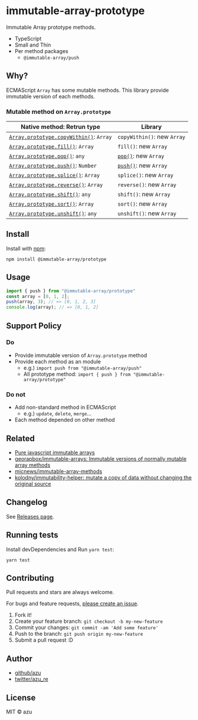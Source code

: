 # immutable-array-prototype

Immutable Array prototype methods.

- TypeScript
- Small and Thin
- Per method packages
    - `@immutable-array/push`

## Why?

ECMAScript `Array` has some mutable methods.
This library provide immutable version of each methods.

### Mutable method on `Array.prototype`

| Native method: Retrun type               | Library                                  |
| ---------------------------------------- | ---------------------------------------- |
| [`Array.prototype.copyWithin()`](https://developer.mozilla.org/ja/docs/Web/JavaScript/Reference/Global_Objects/Array/copyWithin): `Array`| `copyWithin()`: new `Array` |
| [`Array.prototype.fill()`](https://developer.mozilla.org/ja/docs/Web/JavaScript/Reference/Global_Objects/Array/fill): `Array`| `fill()`: new `Array` |
| [`Array.prototype.pop()`](https://developer.mozilla.org/ja/docs/Web/JavaScript/Reference/Global_Objects/Array/pop): `any`| [`pop()`](packages/pop): new  `Array` |
| [`Array.prototype.push()`](https://developer.mozilla.org/ja/docs/Web/JavaScript/Reference/Global_Objects/Array/push): `Number`| [`push()`](packages/push): new  `Array` |
| [`Array.prototype.splice()`](https://developer.mozilla.org/ja/docs/Web/JavaScript/Reference/Global_Objects/Array/splice): `Array`| `splice()`: new  `Array` |
| [`Array.prototype.reverse()`](https://developer.mozilla.org/ja/docs/Web/JavaScript/Reference/Global_Objects/Array/reverse): `Array`| `reverse()`: new `Array` |
| [`Array.prototype.shift()`](https://developer.mozilla.org/ja/docs/Web/JavaScript/Reference/Global_Objects/Array/shift): `any`| `shift()`: new  `Array` |
| [`Array.prototype.sort()`](https://developer.mozilla.org/ja/docs/Web/JavaScript/Reference/Global_Objects/Array/sort): `Array`| `sort()`: new  `Array` |
| [`Array.prototype.unshift()`](https://developer.mozilla.org/ja/docs/Web/JavaScript/Reference/Global_Objects/Array/unshift): `any`| `unshift()`: new  `Array` |


## Install

Install with [npm](https://www.npmjs.com/):

    npm install @immutable-array/prototype

## Usage

```js
import { push } from "@immutable-array/prototype"
const array = [0, 1, 2];
push(array, 3); // => [0, 1, 2, 3]
console.log(array); // => [0, 1, 2]
```

## Support Policy

### Do

- Provide immutable version of `Array.prototype` method
- Provide each method as an module
    - e.g.) `import push from "@immutable-array/push"`
    - All prototype method: `import { push } from "@immutable-array/prototype"`

### Do not

- Add non-standard method in ECMAScript
    - e.g.) `update`, `delete`, `merge`...
- Each method depended on other method

## Related

- [Pure javascript immutable arrays](https://vincent.billey.me/pure-javascript-immutable-array/ "Pure javascript immutable arrays")
- [georapbox/immutable-arrays: Immutable versions of normally mutable array methods](https://github.com/georapbox/immutable-arrays "georapbox/immutable-arrays: Immutable versions of normally mutable array methods")
- [micnews/immutable-array-methods](https://github.com/micnews/immutable-array-methods "micnews/immutable-array-methods")
- [kolodny/immutability-helper: mutate a copy of data without changing the original source](https://github.com/kolodny/immutability-helper "kolodny/immutability-helper: mutate a copy of data without changing the original source")

## Changelog

See [Releases page](https://github.com/azu/immutable-array-prototype/releases).

## Running tests

Install devDependencies and Run `yarn test`:

    yarn test

## Contributing

Pull requests and stars are always welcome.

For bugs and feature requests, [please create an issue](https://github.com/azu/immutable-array-prototype/issues).

1. Fork it!
2. Create your feature branch: `git checkout -b my-new-feature`
3. Commit your changes: `git commit -am 'Add some feature'`
4. Push to the branch: `git push origin my-new-feature`
5. Submit a pull request :D

## Author

- [github/azu](https://github.com/azu)
- [twitter/azu_re](https://twitter.com/azu_re)

## License

MIT © azu
